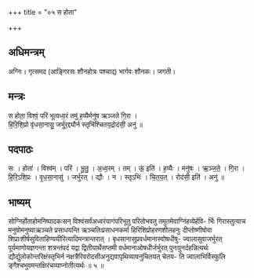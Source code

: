+++
title = "०५ स होता"

+++
## अधिमन्त्रम्
अग्निः। गृत्समद (आङ्गिरसः शौनहोत्रः पश्चाद्) भार्गवः शौनकः। जगती।

## मन्त्रः
स होता॒ विश्वं॒ परि॑ भूत्वध्व॒रं तमु॑ ह॒व्यैर्मनु॑ष ऋञ्जते गि॒रा ।  
हि॒रि॒शि॒प्रो वृ॑धसा॒नासु॒ जर्भु॑र॒द्द्यौर्न स्तृभि॑श्चितय॒द्रोद॑सी॒ अनु॑ ॥

## पदपाठः
सः । होता॑ । विश्व॑म् । परि॑ । भू॒तु॒ । अ॒ध्व॒रम् । तम् । ऊं॒ इति॑ । ह॒व्यैः । मनु॑षः । ऋ॒ञ्ज॒ते॒ । गि॒रा ।  
हि॒रि॒ऽशि॒प्रः । वृ॒ध॒सा॒नासु॑ । जर्भु॑रत् । द्यौः । न । स्तृऽभिः॑ । चि॒त॒य॒त् । रोद॑सी॒ इति॑ । अनु॑ ॥

## भाष्यम्
सोग्निर्होताहोमनिष्पादकःसन् विश्वंसर्वंअध्वरंयागंपरिभूतु परितोभवतु तमुतमेवाग्निंहव्येर्हवि- र्भिः गिरास्तुत्याच मनुषोमनुष्याऋञ्चते प्रसाधयन्ति ऋञ्चतिःप्रसाधनकर्मा हिरिशिप्रोहरणशीलहनुः दीप्तोष्णीषोवा शिप्राःशीर्षसुविताहिण्ययीरित्यादिमन्त्रान्तरात् । बृधसानासुप्रवर्धमानास्वोषधीषु- ज्वालासुवाजर्भुरत् पूर्यमाणोयज्ञगन्ता शत्रन्तंपदं यद्वा द्वितीयार्थेसप्तमी वर्धमानाओषधीर्जर्भुरत् पुनःपुनर्दहन्नित्यर्थः द्यौर्द्युलोकोन्तरिक्षंस्तृभिर्न नक्षत्रैरिवरोदसीअनुद्यवापृथिव्यावनुचितयत् चेतय- ति ज्वालाभिर्विस्फुलि ङ्गैश्चभुवमन्तक्षिरंचव्याप्नोतीत्यर्थः ॥ ५ ॥